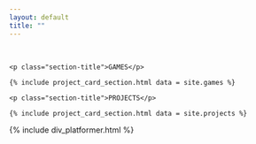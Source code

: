 ```yaml
---
layout: default
title: ""
---
```


<br>

<div class="landing-page">

	<p class="section-title">GAMES</p>

	{% include project_card_section.html data = site.games %}
	
	<p class="section-title">PROJECTS</p>

	{% include project_card_section.html data = site.projects %}
	
</div>

{% include div_platformer.html %}